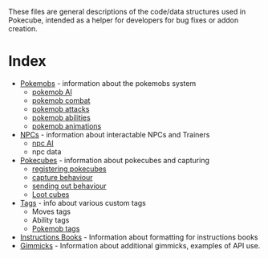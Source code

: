These files are general descriptions of the code/data structures used in Pokecube, intended as a helper for developers for bug fixes or addon creation.

# Index

-   [Pokemobs](pokemobs.md) - information about the pokemobs system
    -   [pokemob AI](pokemobs.md#pokemob-ai)
    -   [pokemob combat](pokemobs.md#combat-structure)
    -   [pokemob attacks](pokemobs.md#attack-use-and-order)
    -   [pokemob abilities](pokemobs.md#abilities-and-their-effects)
    -   [pokemob animations](pokemobs.md#pokemob-animation-states)
-   [NPCs](npcs.md) - information about interactable NPCs and Trainers
    -   [npc AI](npcs.md#trainer-combat-ai)
    -   npc data
-   [Pokecubes](pokecubes.md) - information about pokecubes and capturing
    -   [registering pokecubes](pokecubes.md#registering-pokecubes)
    -   [capture behaviour](pokecubes.md#capturing-pokemobs)
    -   [sending out behaviour](pokecubes.md#sending-out-pokemobs)
    -   [Loot cubes](pokecubes.md#loot-pokecubes)
-   [Tags](custom_tags.md) - info about various custom tags
    -   Moves tags
    -   Ability tags
    -   [Pokemob tags](custom_tags.md#pokemob-tags)
-   [Instructions Books](instructions_books.md) - Information about formatting for instructions books
-   [Gimmicks](gimmicks.md) - Information about additional gimmicks, examples of API use.